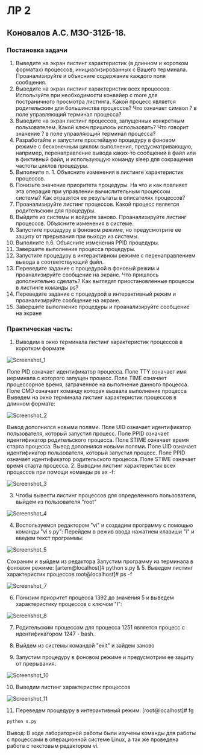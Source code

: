 # ЛР 2
## Коновалов А.С. М3О-312Б-18.

### Постановка задачи
1. Выведите на экран листинг характеристик (в длинном и коротком форматах) процессов, инициализированных с Вашего терминала. Проанализируйте и объясните содержание каждого поля сообщения.
2. Выведите на экран листинг характеристик всех процессов. Используйте при необходимости конвейер с more для постраничного просмотра листинга. Какой процесс является родительским для большинства процессов? Что означает символ ? в поле управляющий терминал процесса?
3. Выведите на экран листинг процессов, запущенных конкретным пользователем. Какой ключ пришлось использовать? Что говорит значение ? в поле управляющий терминал процесса?
4. Разработайте и запустите простейшую процедуру в фоновом режиме с бесконечным циклом выполнения, предусматривающую, например, перенаправление вывода каких-то сообщений в файл или в фиктивный файл, и использующую команду sleep для сокращения частоты циклов процедуры.
5. Выполните п. 1. Объясните изменения в листинге характеристик процессов.
6. Понизьте значение приоритета процедуры. На что и как повлияет эта операция при управлении вычислительным процессом системы? Как отразятся ее результаты в описателях процессов?
7. Проанализируйте листинг процессов. Какой процесс является родительским для процедуры.
8. Выйдите из системы и войдите заново. Проанализируйте листинг процессов. Объясните изменения в системе.
9. Запустите процедуру в фоновом режиме, но предусмотрите ее защиту от прерывания при выходе из системы.
10. Выполните п.6. Объясните изменения PPID процедуры.
11. Завершите выполнение процесса процедуры.
12. Запустите процедуру в интерактивном режиме с перенаправлением вывода в соответствующий файл.
13. Переведите задание с процедурой в фоновый режим и проанализируйте сообщение на экране. Что пришлось дополнительно сделать? Как выглядят приостановленные процессы в листинге команды ps?
14. Переведите задание с процедурой в интерактивный режим и проанализируйте сообщение на экране.
15. Завершите выполнение процедуры и проанализируйте сообщение на экране

### Практическая часть:

1. Выводим в окно терминала листинг характеристик процессов в коротком формате 

![Screenshot_1](https://user-images.githubusercontent.com/55550028/120068387-175dae00-c089-11eb-830e-2b99813df76b.png)

Поле PID означает идентификатор процесса. Поле TTY означает имя иерминала с которого запущен процесс. Поле TIME означает процессорное время, затраченное на выполнение данного процесса. Поле CMD означает команду которая вызвала выполнение процесса
Выведем на окно терминала листинг характеристик процессов в длинном формате:

![Screenshot_2](https://user-images.githubusercontent.com/55550028/120068443-63a8ee00-c089-11eb-9ae4-b962a56dcb5d.png)

Вывод дополнился новыми полями. Поле UID означает идентификатор пользователя, который запустил процесс. Поле PPID означает идентификатор родительского процесса. Поле STIME означает время старта процесса. Вывод дополнился новыми полями. Поле UID означает идентификатор пользователя, который запустил процесс. Поле PPID означает идентификатор родительского процесса. Поле STIME означает время старта процесса.
2. Выводим листинг характеристик всех процессов при помощи команды ps ax -f:

![Screenshot_3](https://user-images.githubusercontent.com/55550028/120068452-702d4680-c089-11eb-8870-c498a4b91022.png)

3. Чтобы вывести листинг процессов для определенного пользователя, выйдем из пользователя "root" 

![Screenshot_4](https://user-images.githubusercontent.com/55550028/120068486-99e66d80-c089-11eb-9a4f-09bee4689f55.png)

4. Воспользуемся редактором "vi" и создадим программу с помощью команды "vi s.py": Перейдем в режив ввода нажатием клавиши "i" и введем текст программы:

![Screenshot_5](https://user-images.githubusercontent.com/55550028/120068498-aa96e380-c089-11eb-9b2a-197b6246eea2.png)

Сохраним и выйдем из редактора
Запустим программу из терминала в фоновом режиме: [artem@localhost]# python s.py & 
5. Выведем листинг характеристик процессов root@localhost]# ps -f

![Screenshot_7](https://user-images.githubusercontent.com/55550028/120068580-0cefe400-c08a-11eb-8c59-2d75c5f8f779.png)

6. Понизим приоритет процесса 1392 до значения 5 и выведем характеристику процессов с ключом "l":

![Screenshot_8](https://user-images.githubusercontent.com/55550028/120068591-18430f80-c08a-11eb-89ce-9abe108f2a7b.png)

7.  Родительским процессом для процесса 1251 является процесс с идентификатором 1247 - bash.

8.  Выйдем из системы командой "exit" и зайдем заново 
9.  Запустим процедуру в фоновом режиме и предусмотрим ее защиту от прерывания.

![Screenshot_10](https://user-images.githubusercontent.com/55550028/120068613-33158400-c08a-11eb-85ec-6dacf103b01e.png)

10.  Выведим листинг характеристик процессов

![Screenshot_11](https://user-images.githubusercontent.com/55550028/120068620-3f014600-c08a-11eb-9851-333c53c87197.png)

11.   Переведем процедуру в интерактивный режим:
[root@localhost]# fg 
```sh
python s.py
```

Вывод: В ходе лабораторной работы были изучены команды для работы с процессами в операционной системе Linux, а так же проведена работа с текстовым редактором vi.
